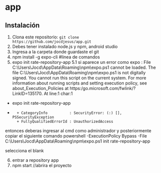 # app

## Instalación
1. Clona este repositorio: `git clone https://github.com/jocdjesus/app.git`
2. Debes tener instalado node.js y npm, android studio 
3. Ingresa a la carpeta donde guardaste el git
4. npm install -g expo-cli #linea de comandos 
5. expo init rate-repository-app
5.1 si aparece un error como expo : File C:\Users\Jocd\AppData\Roaming\npm\expo.ps1 cannot be loaded. The file C:\Users\Jocd\AppData\Roaming\npm\expo.ps1 is not digitally signed. You cannot run this script on the current 
system. For more information about running scripts and setting execution policy, see about_Execution_Policies at https:/go.microsoft.com/fwlink/?LinkID=135170.
At line:1 char:1
+ expo init rate-repository-app
+ ~~~~
    + CategoryInfo          : SecurityError: (:) [], PSSecurityException
    + FullyQualifiedErrorId : UnauthorizedAccess

entonces deberas ingresar al cmd como administrador y posteriormente copiar el siguiente comando
powershell -ExecutionPolicy Bypass -File C:\Users\Jocd\AppData\Roaming\npm\expo.ps1 init rate-repository-app

selecciona el blank

6. entrar a repository app
7. npm start //abrira el proyecto 
